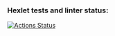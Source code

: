### Hexlet tests and linter status:
[![Actions Status](https://github.com/AleksandrKosmylev/python-project-lvl1/workflows/hexlet-check/badge.svg)](https://github.com/AleksandrKosmylev/python-project-lvl1/actions)